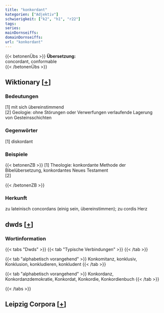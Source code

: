 ```yaml
---
title: "konkordant"
kategorien: ["Adjektiv"]
schwierigkeit: ["k2", "h1", "r22"]
tags:
series:
mainDornseiffs:
domainDornseiffs:
url: "konkordant"
---
```


{{< betonenÜbs >}}
**Übersetzung:**  
concordant, conformable  
{{< /betonenÜbs >}}

## Wiktionary [[+](https://de.wiktionary.org/wiki/konkordant)]

### Bedeutungen
[1] mit sich übereinstimmend  
[2] Geologie: ohne Störungen oder Verwerfungen verlaufende Lagerung von Gesteinsschichten  

### Gegenwörter
[1] diskordant  

### Beispiele
{{< betonenZB >}}
[1] Theologie: konkordante Methode der Bibelübersetzung, konkordantes Neues Testament  
[2]  

{{< /betonenZB >}}
### Herkunft
zu lateinisch concordans (einig sein, übereinstimmen); zu cordis Herz  



## dwds [[+](https://www.dwds.de/wb/konkordant)]

### Wortinformation
{{< tabs "Dwds" >}}
{{< tab "Typische Verbindungen" >}}
{{< /tab >}}

{{< tab "alphabetisch vorangehend" >}}
Konkomitanz, konklusiv, Konklusion, konkludieren, konkludent
{{< /tab >}}

{{< tab "alphabetisch vorangehend" >}}
Konkordanz, Konkordanzdemokratie, Konkordat, Konkordie, Konkordienbuch
{{< /tab >}}

{{< /tabs >}}

## Leipzig Corpora [[+](https://corpora.uni-leipzig.de/en/res?word=konkordant&corpusId=deu_newscrawl-public_2018)]

